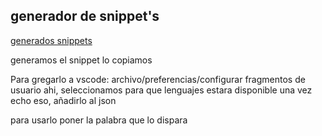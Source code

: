## generador de snippet's
[generados snippets](https://snippet-generator.app/?description=&tabtrigger=&snippet=&mode=vscode)

generamos el snippet
lo copiamos

Para gregarlo a vscode:
archivo/preferencias/configurar fragmentos de usuario
ahi, seleccionamos para que lenguajes estara disponible
una vez echo eso, añadirlo al json

para usarlo poner la palabra que lo dispara